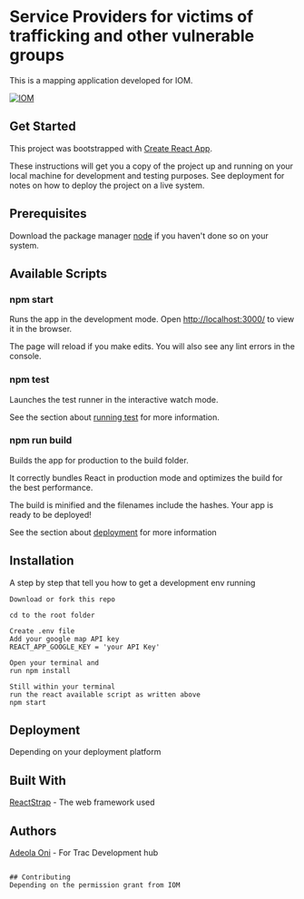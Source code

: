 # Service Providers for victims of trafficking and other vulnerable groups

This is a mapping application developed for IOM.

[![IOM](https://www.iom.int/sites/all/themes/iom/logo.png)](https://nodesource.com/products/nsolid)

## Get Started

This project was bootstrapped with [Create React App](https://github.com/facebook/create-react-app).

These instructions will get you a copy of the project up and running on your local machine for development and testing purposes. See deployment for notes on how to deploy the project on a live system.

## Prerequisites

Download the package manager [node](https://nodejs.org/) if you haven't done so on your system.

## Available Scripts

### npm start

Runs the app in the development mode.
Open [http://localhost:3000/](http://localhost:3000/) to view it in the browser.

The page will reload if you make edits.
You will also see any lint errors in the console.

### npm test

Launches the test runner in the interactive watch mode.

See the section about [running test](https://facebook.github.io/create-react-app/docs/running-tests) for more information.

### npm run build

Builds the app for production to the build folder.

It correctly bundles React in production mode and optimizes the build for the best performance.

The build is minified and the filenames include the hashes.
Your app is ready to be deployed!

See the section about [deployment](https://facebook.github.io/create-react-app/docs/deployment) for more information

## Installation

A step by step that tell you how to get a development env running

```
Download or fork this repo
```

```
cd to the root folder
```

```
Create .env file
Add your google map API key
REACT_APP_GOOGLE_KEY = 'your API Key'
```

```
Open your terminal and
run npm install
```

```
Still within your terminal
run the react available script as written above
npm start
```

## Deployment

Depending on your deployment platform

## Built With

[ReactStrap](https://reactstrap.github.io/) - The web framework used

## Authors

[Adeola Oni](https://github.com/oneil213) - For Trac Development hub

```

## Contributing
Depending on the permission grant from IOM
```
